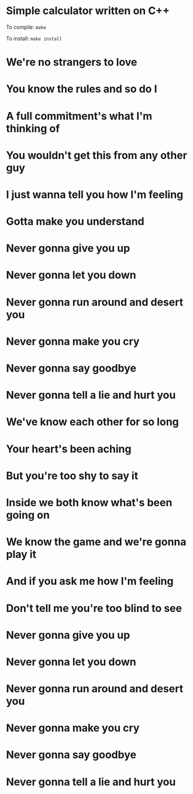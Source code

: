 Simple calculator written on C++
================================

To compile: `make`

To install: `make install`


# We're no strangers to love
# You know the rules and so do I
# A full commitment's what I'm thinking of
# You wouldn't get this from any other guy

# I just wanna tell you how I'm feeling
# Gotta make you understand

# Never gonna give you up
# Never gonna let you down
# Never gonna run around and desert you
# Never gonna make you cry
# Never gonna say goodbye
# Never gonna tell a lie and hurt you

# We've know each other for so long
# Your heart's been aching
# But you're too shy to say it
# Inside we both know what's been going on
# We know the game and we're gonna play it

# And if you ask me how I'm feeling
# Don't tell me you're too blind to see

# Never gonna give you up
# Never gonna let you down
# Never gonna run around and desert you
# Never gonna make you cry
# Never gonna say goodbye
# Never gonna tell a lie and hurt you
